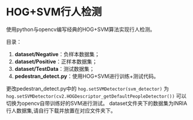# HOG+SVM行人检测
使用python与opencv编写经典的HOG+SVM算法实现行人检测。

目录：
 1. **dataset/Negative**：负样本数据集；
 2. **dataset/Positive**：正样本数据集；
 3. **dataset/TestData**：测试数据集；
 4. **pedestran_detect.py**：使用HOG+SVM进行训练+测试代码。

更改pedestran_detect.py中的
    ``hog.setSVMDetector(svm_detector)``
为
    ``hog.setSVMDetector(cv2.HOGDescriptor_getDefaultPeopleDetector())``
可以切换为opencv自带训练好的SVM进行测试。
dataset文件夹下的数据集为INRIA行人数据集,请自行下载并放置在对应文件夹下。
